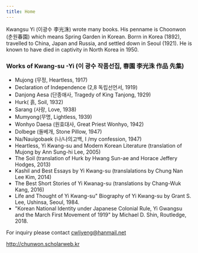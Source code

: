 ```yaml
---
title: Home
---
```


Kwangsu Yi (이광수 李光洙) wrote many books. His penname is Choonwon (춘원春園) which means Spring Garden in Korean. Borrn in Korea (1892), travelled to China, Japan and Russia, and settled down in Seoul (1921).  He is known to have died in captivity in North Korea in 1950.

### Works of Kwang-su -Yi (이 광수 작품선집, 春園 李光洙 作品 先集)
- Mujong (무정, Heartless, 1917)
- Declaration of Independence (2,8 독립선언서, 1919)
- Danjong Aesa (단종애사, Tragedy of King Tanjong, 1929)
- Hurk( 흙, Soil, 1932)
- Sarang (사랑, Love, 1938) 
- Mumyong(무명, Lightless, 1939)
- Wonhyo Daesa (원효대사, Great Priest Wonhyo, 1942)
- Dolbege (돌베개, Stone Pillow, 1947)
- Na/Nauigobaek (나/나의고백, I /my confession, 1947)
- Heartless, Yi Kwang-su and Modern Korean Literature (translation of Mujong by Ann Sung-hi Lee, 2005)
- The Soil (translation of Hurk by  Hwang Sun-ae and Horace Jeffery Hodges, 2013)
- Kashil and Best Essays by Yi Kwang-su (translalations by Chung Nan Lee Kim, 2014)
- The Best Short Stories of Yi Kwanag-su (translations by Chang-Wuk Kang, 2016)
- Life and Thought of  Yi Kwang-su"  Biography of Yi Kwang-su by Grant S. Lee, Ushinsa, Seoul, 1984.
- "Korean National Identity under Japanese Colonial Rule, Yi Gwangsu and the March First Movement of 1919" by Michael D. Shin, Routledge, 2018.
   
For inquiry please contact  cwliyeng@hanmail.net

<http://chunwon.scholarweb.kr>
